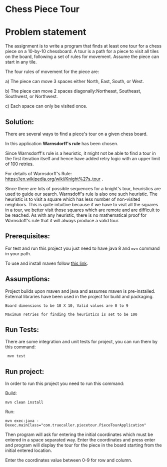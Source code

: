 # Chess Piece Tour

# Problem statement

The assignment is to write a program that finds at least one tour for a chess piece on a 10-by-10 chessboard. A tour is a path for a piece to visit all tiles on the board, following a set of rules for movement. Assume the piece can start in any tile.

The four rules of movement for the piece are:

a) The piece can move 3 spaces either North, East, South, or West.

b) The piece can move 2 spaces diagonally:Northeast, Southeast, Southwest, or Northwest.

c) Each space can only be visited once.

## Solution:

There are several ways to find a piece's tour on a given chess board. 

In this application **Warnsdorff's rule** has been chosen.

Since Warnsdorff's rule is a heuristic,
it might not be able to find a tour in the first iteration itself and hence have added retry logic with an upper limit of 100 retries.

For details of Warnsdorff's Rule: https://en.wikipedia.org/wiki/Knight%27s_tour .

Since there are lots of possible sequences for a knight's tour, heuristics are used to guide our search. 
Warnsdoff's rule is also one such heuristic. The heuristic is to visit a square which has less number of non-visited neighbors. 
This is quite intuitive because if we have to visit all the squares in a tour, we better visit those squares which are remote and are difficult to be reached.
As with any heuristic, there is no mathematical proof for Warnsdoff's rule that it will always produce a valid tour.

## Prerequisites:

For test and run this project you just need to have java 8 and `mvn` command in your path.

To use and install maven follow [this link](https://maven.apache.org/install.html).

## Assumptions:

Project builds upon maven and java and assumes maven is pre-installed. 
External libraries have been used in the project for build and packaging.

`Board dimensions to be 10 X 10, Valid values are 0 to 9`

`Maximum retries for finding the heuristics is set to be 100`


## Run Tests:

There are some integration and unit tests for project, you can run them by this command:

``` mvn test```

## Run project:

In order to run this project you need to run this command:

Build:

```mvn clean install```

Run:

```mvn exec:java -Dexec.mainClass="com.truecaller.piecetour.PieceTourApplication"```

Then program will ask for entering the initial coordinates which must be entered in a space separated way.
Enter the coordinates and press enter and program will display the tour for the piece in the board starting from the initial entered location.

Enter the coordinates value between 0-9 for row and column.